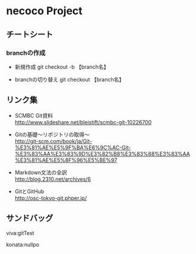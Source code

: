 # necoco Project

## チートシート
### branchの作成
* 新規作成
git checkout -b 【branch名】

* branchの切り替え
git checkout 【branch名】

## リンク集
* SCMBC Git資料  
<http://www.slideshare.net/bleistift/scmbc-git-10226700>

* Gitの基礎～リポジトリの取得～  
<http://git-scm.com/book/ja/Git-%E3%81%AE%E5%9F%BA%E6%9C%AC-Git-%E3%83%AA%E3%83%9D%E3%82%B8%E3%83%88%E3%83%AA%E3%81%AE%E5%8F%96%E5%BE%97>

* Markdown文法の全訳  
<http://blog.2310.net/archives/6>

* GitとGitHub  
<http://osc-tokyo-git.phper.jp/>

## サンドバッグ
viva:gitTest

konata:nullpo

